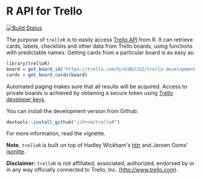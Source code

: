 
<!-- README.md is generated from README.Rmd. Please edit that file -->
R API for Trello
================

[![Build Status](https://travis-ci.org/jchrom/trelloR.svg?branch=master)](https://travis-ci.org/jchrom/trelloR)

The purpose of `trelloR` is to easily access [Trello API](https://developers.trello.com/) from R. It can retrieve cards, labels, checklists and other data from Trello boards, using functions with predictable names. Getting cards from a particular board is as easy as:

``` r
library(trelloR)
board = get_board_id("https://trello.com/b/nC8QJJoZ/trello-development-roadmap")
cards = get_board_cards(board)
```

Automated paging makes sure that all results will be acquired. Access to private boards is achieved by obtaining a secure token using [Trello developer keys](https://developers.trello.com/get-started/start-building#connect).

You can install the development version from Github:

``` r
devtools::install_github("jchrom/trelloR")
```

For more information, read the vignette.

**Note.** `trelloR` is built on top of Hadley Wickham's [httr](https://cran.r-project.org/package=httr) and Jeroen Ooms' [jsonlite](https://cran.r-project.org/package=jsonlite).

**Disclaimer:** `trelloR` is not affiliated, associated, authorized, endorsed by or in any way officially connected to Trello, Inc. (<http://www.trello.com>).
